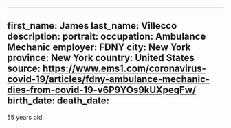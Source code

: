 ---
first_name: James
last_name: Villecco
description: 
portrait: 
occupation: Ambulance Mechanic
employer: FDNY
city: New York
province: New York
country: United States
source: https://www.ems1.com/coronavirus-covid-19/articles/fdny-ambulance-mechanic-dies-from-covid-19-v6P9YOs9kUXpeqFw/
birth_date: 
death_date: 
--

55 years old.